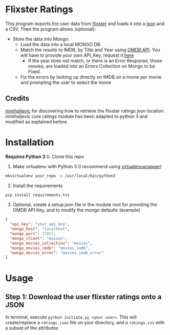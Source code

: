 # Flixster Ratings
This program exports the user data from [flixster](https://www.flixster.com) and loads it into a [json](https://www.json.org) and a CSV.
Then the program allows (optional):
* Store the data into Mongo:
	* Load the data into a local MONGO DB. 
	* Match the results to IMDB, by Title and Year using [OMDB API](http://www.omdbapi.com/). You will have to provide your own API_Key, request it [here](http://www.omdbapi.com/apikey.aspx) 
		* If the year does not match, or there is an Error Response, those movies, are loaded into an Errors Collection on Mongo to be Fixed.
	* Fix the errors by looking up directly on IMDB on a movie per movie and prompting the user to select the movie
## Credits
[mmihaljevic](https://github.com/mmihaljevic/flixter) for discovering how to retrieve the flixster ratings json location. mmihaljevic core ratings module has been adapted to python 3 and modified as explained before. 

# Installation
**Requires Python 3**
0. Clone this repo
1. Make virtualenv with Python 3 (I recommend using [virtualenvwrapper](https://virtualenvwrapper.readthedocs.io))  

```bash
mkvirtualenv your_repo -p /usr/local/bin/python3
```
2. Install the requirements

```bash
pip install requirements.txt
```

3. Optional, create a setup.json file in the module root for providing the OMDB API Key, and to modify the mongo defaults (example)

```json
{
  "api_key": "your_api_key",
  "mongo_host": "localhost",
  "mongo_port": 27017,
  "mongo_client": "movies",
  "mongo_movies_collection": "movies",
  "mongo_movies_imdb": "movies_imdb",
  "mongo_movies_error": "movies_imdb_error"
}
```

# Usage
## Step 1: Download the user flixster ratings onto a JSON
In terminal, execute `python initiate.py <your user>`. This will create/replace a `ratings.json` file on your directory, and a `ratings.csv` with a subset of the attributes
